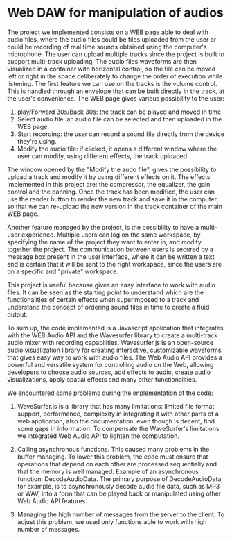 # Web DAW for manipulation of audios
The project we implemented consists on a WEB page able to deal with audio files, where the audio files could be files uploaded from the user or could be recording of real time sounds obtained using the computer's microphone. The user can upload multiple tracks since the project is built to support multi-track uploading.
The audio files waveforms are then visualized in a container with horizontal control, so the file can be moved left or right in the space deliberately to change the order of execution while listening. The first feature we can use on the tracks is the volume control. This is handled through an envelope that can be built directly in the track, at the user's convenience. 
The WEB page gives various possibility to the user: 
1) play/Forward 30s/Back 30s: the track can be played and moved in time.
2) Select audio file: an audio file can be selected and then uploaded in the WEB page.
3) Start recording: the user can record a sound file directly from the device they're using.
4) Modify the audio file: if clicked, it opens a different window where the user can modify, using different effects, the track uploaded.

The window opened by the "Modify the audo file", gives the possibility to upload a track and modify it by using different effects on it.
The effects implemented in this project are: the compressor, the equalizer, the gain control and the panning. 
Once the track has been modified, the user can use the render button to render the new track and save it in the computer, so that we can re-upload the new version in the track container of the main WEB page.

Another feature managed by the project, is the possibility to have a multi-user experience. 
Multiple users can log on the same workspace, by specifying the name of the project they want to enter in, and modify together the project. The communication between users is secured by a message box present in the user interface, where it can be written a text and is certain that it will be sent to the right workspace, since the users are on a specific and "private" workspace.

This project is useful because gives an easy interface to work with audio files. It can be seen as the starting point to understand which are the functionalities of certain effects when superimposed to a track and understand the concept of ordering sound files in time to create a fluid output.

To sum up, the code implemented is a Javascript application that integrates with the WEB Audio API and the Wavesurfer library to create a multi-track audio mixer with recording capabilities. 
Wavesurfer.js is an open-source audio visualization library for creating interactive, customizable waveforms that gives easy way to work with audio files.
The Web Audio API provides a powerful and versatile system for controlling audio on the Web, allowing developers to choose audio sources, add effects to audio, create audio visualizations, apply spatial effects and many other functionalities.

We encountered some problems during the implementation of the code:
1) WaveSurfer.js is a library that has many limitations: limited file format support, performance, complexity in integrating it with other parts of a web application, also the documentation, even though is decent, find some gaps in information. To compensate the WaveSurfer's limitations we integrated Web Audio API to lighten the computation.

2) Calling asynchronous functions. This caused many problems in the buffer managing. To lower this problem, the code must ensure that operations that depend on each other are processed sequentially and that the memory is well managed. Example of an asynchronous function: DecodeAudioData. The primary purpose of DecodeAudioData, for example, is to asynchronously decode audio file data, such as MP3 or WAV,  into a form that can be played back or manipulated using other Web Audio API features.

3) Managing the high number of messages from the server to the client. To adjust this problem, we used only functions able to work with high number of messages.
